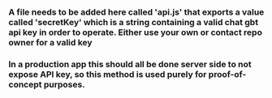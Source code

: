 ### A file needs to be added here called 'api.js' that exports a value called 'secretKey' which is a string containing a valid chat gbt api key in order to operate. Either use your own or contact repo owner for a valid key

### In a production app this should all be done server side to not expose API key, so this method is used purely for proof-of-concept purposes.
